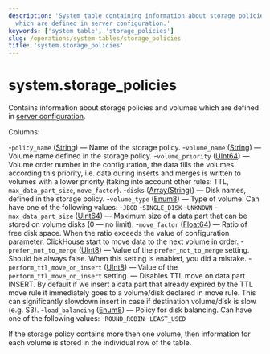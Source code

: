```yaml
---
description: 'System table containing information about storage policies and volumes
  which are defined in server configuration.'
keywords: ['system table', 'storage_policies']
slug: /operations/system-tables/storage_policies
title: 'system.storage_policies'
---
```


# system.storage_policies

Contains information about storage policies and volumes which are defined in [server configuration](../../engines/table-engines/mergetree-family/mergetree.md#table_engine-mergetree-multiple-volumes_configure).

Columns:

-`policy_name` ([String](../../sql-reference/data-types/string.md)) — Name of the storage policy.
-`volume_name` ([String](../../sql-reference/data-types/string.md)) — Volume name defined in the storage policy.
-`volume_priority` ([UInt64](../../sql-reference/data-types/int-uint.md)) — Volume order number in the configuration, the data fills the volumes according this priority, i.e. data during inserts and merges is written to volumes with a lower priority (taking into account other rules: TTL, `max_data_part_size`, `move_factor`).
-`disks` ([Array(String)](../../sql-reference/data-types/array.md)) — Disk names, defined in the storage policy.
-`volume_type` ([Enum8](../../sql-reference/data-types/enum.md))  — Type of volume. Can have one of the following values:
-`JBOD`
-`SINGLE_DISK`
-`UNKNOWN`
-`max_data_part_size` ([UInt64](../../sql-reference/data-types/int-uint.md)) — Maximum size of a data part that can be stored on volume disks (0 — no limit).
-`move_factor` ([Float64](../../sql-reference/data-types/float.md)) — Ratio of free disk space. When the ratio exceeds the value of configuration parameter, ClickHouse start to move data to the next volume in order.
-`prefer_not_to_merge` ([UInt8](../../sql-reference/data-types/int-uint.md)) — Value of the `prefer_not_to_merge` setting. Should be always false. When this setting is enabled, you did a mistake.
-`perform_ttl_move_on_insert` ([UInt8](../../sql-reference/data-types/int-uint.md)) — Value of the `perform_ttl_move_on_insert` setting. — Disables TTL move on data part INSERT. By default if we insert a data part that already expired by the TTL move rule it immediately goes to a volume/disk declared in move rule. This can significantly slowdown insert in case if destination volume/disk is slow (e.g. S3).
-`load_balancing` ([Enum8](../../sql-reference/data-types/enum.md))  — Policy for disk balancing. Can have one of the following values:
-`ROUND_ROBIN`
-`LEAST_USED`

If the storage policy contains more then one volume, then information for each volume is stored in the individual row of the table.
